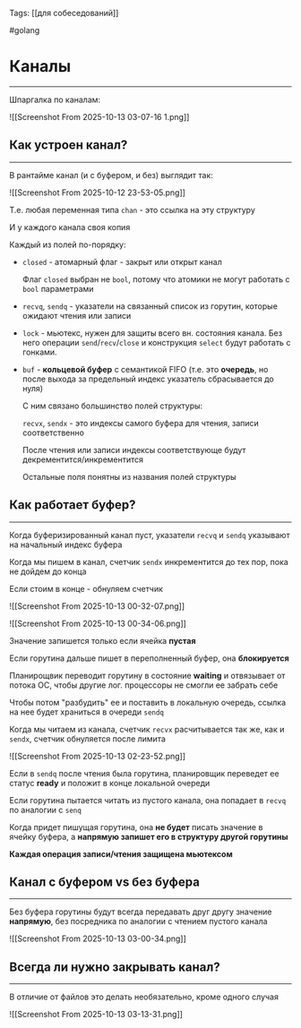 Tags: [[для собеседований]]

#golang 



# Каналы
---



Шпаргалка по каналам:
 
![[Screenshot From 2025-10-13 03-07-16 1.png]]



## Как устроен канал?
---


В рантайме канал (и с буфером, и без) выглядит так:

![[Screenshot From 2025-10-12 23-53-05.png]]

Т.е. любая переменная типа `chan` - это ссылка на эту структуру

И у каждого канала своя копия



Каждый из полей по-порядку: 

- `closed` - атомарный флаг - закрыт или открыт канал
  
	Флаг `closed` выбран не `bool`, потому что атомики не могут работать с `bool` параметрами


- `recvq`, `sendq` - указатели на связанный список из горутин, которые ожидают чтения или записи


- `lock` - мьютекс, нужен для защиты всего вн. состояния канала. Без него операции `send`/`recv`/`close` и конструкция `select` будут работать с гонками.


- `buf` - **кольцевой буфер** с семантикой FIFO (т.е. это **очередь**, но после выхода за предельный индекс указатель сбрасывается до нуля)
  
  
	С ним связано большинство полей структуры:
	
	`recvx`, `sendx` - это индексы самого буфера для чтения, записи соответственно
	
	После чтения или записи индексы соответствующе будут декрементится/инкрементится
	
	Остальные поля понятны из названия полей структуры


## Как работает буфер?
---


Когда буферизированный канал пуст, указатели `recvq` и `sendq` указывают на начальный индекс буфера



Когда мы пишем в канал, счетчик `sendx` инкрементится до тех пор, пока не дойдем до конца

Если стоим в конце - обнуляем счетчик

![[Screenshot From 2025-10-13 00-32-07.png]]

![[Screenshot From 2025-10-13 00-34-06.png]]


Значение запишется только если ячейка **пустая**

Если горутина дальше пишет в переполненный буфер, она **блокируется**

Планирощвик переводит горутину в состояние **waiting** и отвязывает от потока ОС, чтобы другие лог. процессоры не смогли ее забрать себе

Чтобы потом "разбудить" ее и поставить в локальную очередь, ссылка на нее будет храниться в очереди `sendq`



Когда мы читаем из канала, счетчик `recvx` расчитывается так же, как и `sendx`, счетчик обнуляется после лимита

![[Screenshot From 2025-10-13 02-23-52.png]]

Если в `sendq` после чтения была горутина, планировщик переведет ее статус **ready** и положит в конце локальной очереди



Если горутина пытается читать из пустого канала, она попадает в `recvq` по аналогии с `senq`

Когда придет пишущая горутина, она **не будет** писать значение в ячейку буфера, а **напрямую запишет его в структуру другой горутины**



**Каждая операция записи/чтения защищена мьютексом**


## Канал с буфером vs без буфера
---


Без буфера горутины будут всегда передавать друг другу значение **напрямую**, без посредника по аналогии с чтением пустого канала

![[Screenshot From 2025-10-13 03-00-34.png]]


## Всегда ли нужно закрывать канал?
---


В отличие от файлов это делать необязательно, кроме одного случая

![[Screenshot From 2025-10-13 03-13-31.png]]

